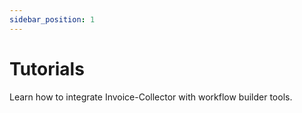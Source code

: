 ```yaml
---
sidebar_position: 1
---
```


# Tutorials

Learn how to integrate Invoice-Collector with workflow builder tools.
